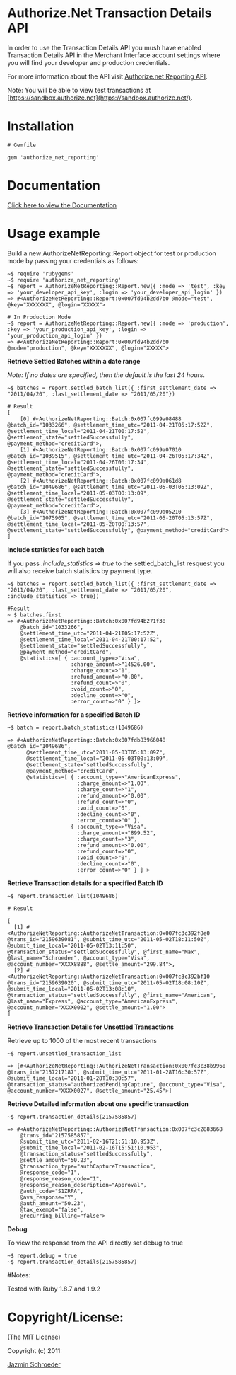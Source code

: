 # Authorize.Net Transaction Details  API 

In order to use the Transaction Details API you mush have enabled Transaction Details API in the Merchant Interface account settings where you will find
your developer and production credentials. 

For more information about the API visit [Authorize.net Reporting API](http://developer.authorize.net/api/transaction_details/).

Note: You will be able to view test transactions at [https://sandbox.authorize.net](https://sandbox.authorize.net/).
 
# Installation
    # Gemfile
    
    gem 'authorize_net_reporting'
    

# Documentation
[Click here to view the Documentation](http://rubydoc.info/github/jazminschroeder/authorize_net_reporting/master/frames/)

# Usage example

Build a new AuthorizeNetReporting::Report object for test or production mode by passing your credentials as follows:

    ~$ require 'rubygems'
    ~$ require 'authorize_net_reporting'
    ~$ report = AuthorizeNetReporting::Report.new({ :mode => 'test', :key => 'your_developer_api_key', :login => 'your_developer_api_login' })   
    => #<AuthorizeNetReporting::Report:0x007fd94b2dd7b0 @mode="test", @key="XXXXXXX", @login="XXXXX"> 
    
    # In Production Mode
    ~$ report = AuthorizeNetReporting::Report.new({ :mode => 'production', :key => 'your_production_api_key', :login => 'your_production_api_login' })  
    => #<AuthorizeNetReporting::Report:0x007fd94b2dd7b0 @mode="production", @key="XXXXXXX", @login="XXXXX"> 

**Retrieve Settled Batches within a date range**

*Note: If no dates are specified, then the default is the last 24 hours.*
   
    ~$ batches = report.settled_batch_list({ :first_settlement_date => "2011/04/20", :last_settlement_date => "2011/05/20"})
    
    # Result
    [
        [0] #<AuthorizeNetReporting::Batch:0x007fc099a08488 @batch_id="1033266", @settlement_time_utc="2011-04-21T05:17:52Z", @settlement_time_local="2011-04-21T00:17:52", @settlement_state="settledSuccessfully", @payment_method="creditCard">,
        [1] #<AuthorizeNetReporting::Batch:0x007fc099a07010 @batch_id="1039515", @settlement_time_utc="2011-04-26T05:17:34Z", @settlement_time_local="2011-04-26T00:17:34", @settlement_state="settledSuccessfully", @payment_method="creditCard">,
        [2] #<AuthorizeNetReporting::Batch:0x007fc099a061d8 @batch_id="1049686", @settlement_time_utc="2011-05-03T05:13:09Z", @settlement_time_local="2011-05-03T00:13:09", @settlement_state="settledSuccessfully", @payment_method="creditCard">,
        [3] #<AuthorizeNetReporting::Batch:0x007fc099a05210 @batch_id="1075905", @settlement_time_utc="2011-05-20T05:13:57Z", @settlement_time_local="2011-05-20T00:13:57", @settlement_state="settledSuccessfully", @payment_method="creditCard">
    ]

    
**Include statistics for each batch**

If you pass *:include_statistics => true* to the settled_batch_list resquest you will also receive batch statistics by payment type.
    
    ~$ batches = report.settled_batch_list({ :first_settlement_date => "2011/04/20", :last_settlement_date => "2011/05/20", :include_statistics => true})
    
    #Result
    ~ $ batches.first 
    => #<AuthorizeNetReporting::Batch:0x007fd94b271f38 
        @batch_id="1033266", 
        @settlement_time_utc="2011-04-21T05:17:52Z", 
        @settlement_time_local="2011-04-21T00:17:52", 
        @settlement_state="settledSuccessfully", 
        @payment_method="creditCard", 
        @statistics=[ { :account_type=>"Visa", 
                        :charge_amount=>"14526.00", 
                        :charge_count=>"1", 
                        :refund_amount=>"0.00", 
                        :refund_count=>"0", 
                        :void_count=>"0", 
                        :decline_count=>"0", 
                        :error_count=>"0" } ]>
    
    

**Retrieve information for a specified Batch ID**

    ~$ batch = report.batch_statistics(1049686)
    
    => #<AuthorizeNetReporting::Batch:0x007fdb83966048 @batch_id="1049686", 
          @settlement_time_utc="2011-05-03T05:13:09Z", 
          @settlement_time_local="2011-05-03T00:13:09", 
          @settlement_state="settledSuccessfully", 
          @payment_method="creditCard", 
          @statistics=[ { :account_type=>"AmericanExpress", 
                          :charge_amount=>"1.00", 
                          :charge_count=>"1", 
                          :refund_amount=>"0.00", 
                          :refund_count=>"0", 
                          :void_count=>"0", 
                          :decline_count=>"0", 
                          :error_count=>"0" }, 
                        { :account_type=>"Visa", 
                          :charge_amount=>"899.52", 
                          :charge_count=>"3", 
                          :refund_amount=>"0.00", 
                          :refund_count=>"0", 
                          :void_count=>"0", 
                          :decline_count=>"0", 
                          :error_count=>"0" } ] >

**Retrieve Transaction details for a specified Batch ID**

    ~$ report.transaction_list(1049686)
    
    # Result
    
    [
      [1] #<AuthorizeNetReporting::AuthorizeNetTransaction:0x007fc3c392f8e0 @trans_id="2159639081", @submit_time_utc="2011-05-02T18:11:50Z", @submit_time_local="2011-05-02T13:11:50", @transaction_status="settledSuccessfully", @first_name="Max", @last_name="Schroeder", @account_type="Visa", @account_number="XXXX8888", @settle_amount="299.84">,
      [2] #<AuthorizeNetReporting::AuthorizeNetTransaction:0x007fc3c392bf10 @trans_id="2159639020", @submit_time_utc="2011-05-02T18:08:10Z", @submit_time_local="2011-05-02T13:08:10", @transaction_status="settledSuccessfully", @first_name="American", @last_name="Express", @account_type="AmericanExpress", @account_number="XXXX0002", @settle_amount="1.00">
    ]

**Retrieve Transaction Details for Unsettled Transactions**

Retrieve up to 1000 of the most recent transactions

    ~$ report.unsettled_transaction_list
    
    => [#<AuthorizeNetReporting::AuthorizeNetTransaction:0x007fc3c38b9960 @trans_id="2157217187", @submit_time_utc="2011-01-28T16:30:57Z", @submit_time_local="2011-01-28T10:30:57", @transaction_status="authorizedPendingCapture", @account_type="Visa", @account_number="XXXX0027", @settle_amount="25.45">] 


**Retrieve Detailed information about one specific transaction**

    ~$ report.transaction_details(2157585857)
    
    => #<AuthorizeNetReporting::AuthorizeNetTransaction:0x007fc3c2883668 
        @trans_id="2157585857", 
        @submit_time_utc="2011-02-16T21:51:10.953Z", 
        @submit_time_local="2011-02-16T15:51:10.953", 
        @transaction_status="settledSuccessfully", 
        @settle_amount="50.23", 
        @transaction_type="authCaptureTransaction", 
        @response_code="1", 
        @response_reason_code="1", 
        @response_reason_description="Approval",
        @auth_code="S1ZRPA", 
        @avs_response="Y", 
        @auth_amount="50.23", 
        @tax_exempt="false", 
        @recurring_billing="false"> 

**Debug**

To view the response from the API directly set debug to true
    
    ~$ report.debug = true
    ~$ report.transaction_details(2157585857)
    

#Notes:

Tested with Ruby 1.8.7 and 1.9.2

# Copyright/License:

(The MIT License)

Copyright (c) 2011:

[Jazmin Schroeder](http://jazminschroeder.com)


